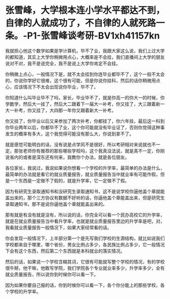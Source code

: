 # 张雪峰，大学根本连小学水平都达不到，自律的人就成功了，不自律的人就死路一条。-P1-张雪峰谈考研-BV1xh41157kn

我就担心他这个数学如果是学计算机，毕不了业，我跟大家这么说，我们上过大学的都知道，其实上大学你稍微用点心，大概率是不会挂，我们直播间上大学的朋友说对不对，我不是说完全，我不是说上大学你肯定不会挂。

你稍微上点心，一般情况下是，就不太会挂到你连毕业都毕不了，这个一般不太会的，你说你学好它很难，这个很有可能，但是你说你挂科，然后的话你稍微用点心，应该情况下不太会出现说你毕业，毕不了。

你知道什么叫毕业毕不了吗，家长，毕业毕不了，就是你高一的你大一的时候，你学数学，然后大一挂了，然后大二跟着下一届大一补考，你又挂了，大三跟着新一大一补考，你又挂了，大四那一年你又跟着新大一补考。

你又挂了，你毕业以后又来参加了两次补考，你都挂了，你六年挂，最后这一科到你毕业两年以后，你都毕不了业，这个你可能就没有毕业证了，否则你觉得这种事发生的概率有多大，这个我觉得可能没有那么大，你说到拿不了。

就是感觉可能明白的话，没有说是点学风不是很好，所以考研相对来说就也不一定，那张老师你有推荐的那些哪些学校吗，这个我真没法说，就是真不一定，你刚说省内的或者是深东还有何来，我教你个办法，就是各位朋友。

各位家长，我说过，我说如果说你想看一个学校的升学率，最简单的办法是什么，最简单的办法就是看它的就业质量报告，就业质量报告当中就业率有可能作假，但是一个东西是一定做不了假的，就是升学率，它一定做不了假。

因为有研究生录取通知书和没研究生录取通知书，这不是说学校你逼他盖个章就能盖出来的，那个三方协议有数据不好听的话，你逼他盖个章能盖出来，但是研究生录取通知书，那不是说你逼他盖个章就能盖出来的。

那有就是有没有就是没有，所以说的话，你完全可以看一个民办高校它的升学率，就是在就业质量报告当中看升学率，也就是就业质量报告里边的升学率是吧，对，我看就业质量报告一般情况下，如果大家经常看的话。

你会发现一般情况下，上半部分第一个是先写我们学校的生源结构，就比如说我们学校都来自于哪里，哪个省份，男女比例占多少，各民族比例占多少，它一般情况下会有这个东西，然后第二个东西就是本科就业的落实情况。

然后的话，如果说一个学校含糊其词，它很有可能就写整个学校的情况，有的学校很牛掰，他干嘛，他敢写学院，我们学院各个专业就业率多少，升学率多少，全有就业质量报告，所以说你到时候你可以看一下。

因为如果你要自己报的话，你到时候你可以看一下，各个你分能上的那些学校，各个学校的升学率。